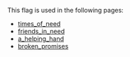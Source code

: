 This flag is used in the following pages:
 - [times_of_need](../events/times_of_need.md)
 - [friends_in_need](../events/friends_in_need.md)
 - [a_helping_hand](../events/a_helping_hand.md)
 - [broken_promises](../events/broken_promises.md)
